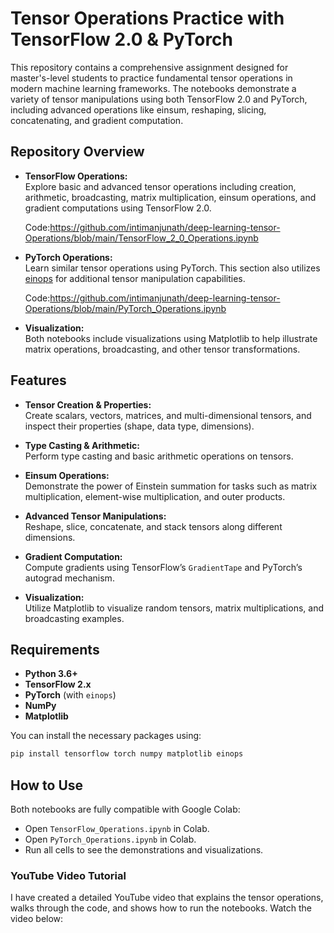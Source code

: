 # Tensor Operations Practice with TensorFlow 2.0 & PyTorch

This repository contains a comprehensive assignment designed for master's-level students to practice fundamental tensor operations in modern machine learning frameworks. The notebooks demonstrate a variety of tensor manipulations using both TensorFlow 2.0 and PyTorch, including advanced operations like einsum, reshaping, slicing, concatenating, and gradient computation.

## Repository Overview

- **TensorFlow Operations:**  
  Explore basic and advanced tensor operations including creation, arithmetic, broadcasting, matrix multiplication, einsum operations, and gradient computations using TensorFlow 2.0.

  Code:https://github.com/intimanjunath/deep-learning-tensor-Operations/blob/main/TensorFlow_2_0_Operations.ipynb
  
- **PyTorch Operations:**  
  Learn similar tensor operations using PyTorch. This section also utilizes [einops](https://github.com/arogozhnikov/einops) for additional tensor manipulation capabilities.

  Code:https://github.com/intimanjunath/deep-learning-tensor-Operations/blob/main/PyTorch_Operations.ipynb

- **Visualization:**  
  Both notebooks include visualizations using Matplotlib to help illustrate matrix operations, broadcasting, and other tensor transformations.

## Features

- **Tensor Creation & Properties:**  
  Create scalars, vectors, matrices, and multi-dimensional tensors, and inspect their properties (shape, data type, dimensions).

- **Type Casting & Arithmetic:**  
  Perform type casting and basic arithmetic operations on tensors.

- **Einsum Operations:**  
  Demonstrate the power of Einstein summation for tasks such as matrix multiplication, element-wise multiplication, and outer products.

- **Advanced Tensor Manipulations:**  
  Reshape, slice, concatenate, and stack tensors along different dimensions.

- **Gradient Computation:**  
  Compute gradients using TensorFlow’s `GradientTape` and PyTorch’s autograd mechanism.

- **Visualization:**  
  Utilize Matplotlib to visualize random tensors, matrix multiplications, and broadcasting examples.

## Requirements

- **Python 3.6+**
- **TensorFlow 2.x**
- **PyTorch** (with `einops`)
- **NumPy**
- **Matplotlib**

You can install the necessary packages using:

```bash
pip install tensorflow torch numpy matplotlib einops
```

## How to Use
Both notebooks are fully compatible with Google Colab:

- Open `TensorFlow_Operations.ipynb` in Colab.
- Open `PyTorch_Operations.ipynb` in Colab.
- Run all cells to see the demonstrations and visualizations.

### YouTube Video Tutorial
I have created a detailed YouTube video that explains the tensor operations, walks through the code, and shows how to run the notebooks. Watch the video below: 
